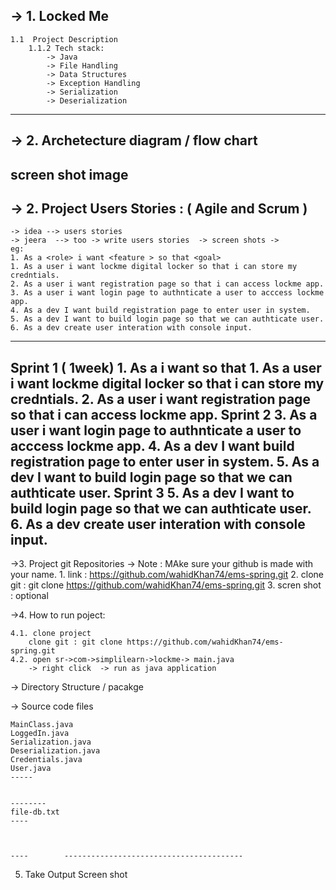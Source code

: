 ->  1. Locked Me 
---
	1.1  Project Description
		1.1.2 Tech stack:	
			-> Java
			-> File Handling
			-> Data Structures
			-> Exception Handling
			-> Serialization
			-> Deserialization
---
		
-> 2. Archetecture diagram / flow chart
---
screen shot image
---

-> 2. Project Users Stories : ( Agile and Scrum )
---
	-> idea --> users stories
	-> jeera  --> too -> write users stories  -> screen shots -> 
	eg:
	1. As a <role> i want <feature > so that <goal>
	1. As a user i want lockme digital locker so that i can store my credntials.
	2. As a user i want registration page so that i can access lockme app.
	3. As a user i want login page to authnticate a user to acccess lockme app.
	4. As a dev I want build registration page to enter user in system.
	5. As a dev I want to build login page so that we can authticate user.
	6. As a dev create user interation with console input.
---

Sprint 1 ( 1week)
	1. As a <role> i want <feature > so that <goal>
	1. As a user i want lockme digital locker so that i can store my credntials.
	2. As a user i want registration page so that i can access lockme app.
Sprint 2
	3. As a user i want login page to authnticate a user to acccess lockme app.
	4. As a dev I want build registration page to enter user in system.
	5. As a dev I want to build login page so that we can authticate user.
Sprint 3
	5. As a dev I want to build login page so that we can authticate user.
	6. As a dev create user interation with console input.
---

->3. Project git Repositories -> 
	Note : MAke sure your github is made with your name.
	1. link : https://github.com/wahidKhan74/ems-spring.git
	2. clone git : git clone https://github.com/wahidKhan74/ems-spring.git
	3. scren shot : optional

->4. How to run poject:
	
	4.1. clone project
		clone git : git clone https://github.com/wahidKhan74/ems-spring.git
	4.2. open sr->com->simplilearn->lockme-> main.java
		-> right click  -> run as java application

-> Directory Structure / pacakge
	
-> Source code files

	MainClass.java
	LoggedIn.java
	Serialization.java
	Deserialization.java
	Credentials.java
	User.java
	-----


	--------
	file-db.txt
	----



	----		----------------------------------------

5. Take Output Screen shot
